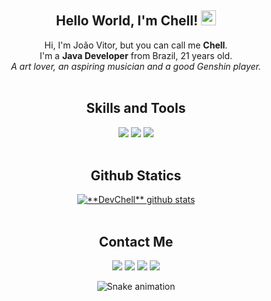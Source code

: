<div align="center">
  
## Hello World, I'm Chell! <img src="https://github.com/TheDudeThatCode/TheDudeThatCode/blob/master/Assets/Earth.gif" width="24px">

  Hi, I'm João Vitor, but you can call me **Chell**.<br>
  I'm a **Java Developer** from Brazil, 21 years old.<br>
  *A art lover, an aspiring musician and a good Genshin player.*<br>
<br>

## Skills and Tools

<div> 
  <a href="https://dev.java" target="_blank"><img src="https://img.shields.io/badge/-Java-F80000?style=for-the-badge&logoColor=white" target="_blank"/></a>
  <a href="https://python.org" target="_blank"><img src="https://img.shields.io/badge/-Python-3776AB?style=for-the-badge&logoColor=white" target="_blank"/></a>
  <a href="https://linux.org" target="_blank"><img src="https://img.shields.io/badge/-Linux-FCC624?style=for-the-badge&logoColor=white" target="_blank"/></a>
</div>
<br>

## Github Statics
<div align="center">
<a href="https://github.com/Gurupreet">
 <img src="https://github-readme-stats.vercel.app/api?username=devchell&show_icons=true&theme=dracula&line_height=27" alt="**DevChell** github stats"/>
</a>
</div>

<br>  

## Contact Me

<div> 
  <a href="https://instagram.com/nerdchell" target="_blank"><img src="https://img.shields.io/badge/-Instagram-%23E4405F?style=for-the-badge&logo=instagram&logoColor=white" target="_blank"></a>
 	<a href="https://www.twitch.tv/nerdchell" target="_blank"><img src="https://img.shields.io/badge/Twitch-9146FF?style=for-the-badge&logo=twitch&logoColor=white" target="_blank"></a>
  <a href = "mailto:devchell@outlook.com"><img src="https://img.shields.io/badge/-EMail-0078D4?style=for-the-badge&logo=microsoftoutlook&logoColor=white" target="_blank"></a>
  <a href="https://www.linkedin.com/in/devchell" target="_blank"><img src="https://img.shields.io/badge/-LinkedIn-%230077B5?style=for-the-badge&logo=linkedin&logoColor=white" target="_blank"></a> 

  ![Snake animation](https://github.com/devchell/devchell/blob/output/github-contribution-grid-snake.svg)
</div>
</div>

